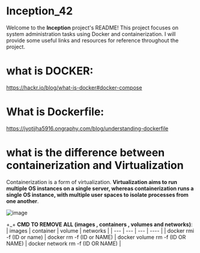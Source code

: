 # Inception_42

Welcome to the **Inception** project's README! This project focuses on system administration tasks using Docker and containerization. I will provide some useful links and resources for reference throughout the project.

# what is DOCKER: 

https://hackr.io/blog/what-is-docker#docker-compose

# What is Dockerfile:

https://jyotijha5916.ongraphy.com/blog/understanding-dockerfile


# what is the difference between containerization and Virtualization

Containerization is a form of virtualization. **Virtualization aims to run multiple OS instances on a single server, whereas containerization runs a single OS instance, with multiple user spaces to isolate processes from one another**.

![image](https://github.com/iobba/inception/assets/125093290/ac97b609-e581-4e01-b062-db7c6c38dc51)

+_+ **CMD TO REMOVE ALL (images , containers , volumes and networks)**:
| images | container | volume | networks |
| --- | --- | --- | ---- |
| docker rmi -f (ID or name) | docker rm -f (ID or NAME) | docker volume rm -f (ID OR NAME) | docker network rm -f (ID OR NAME) |


